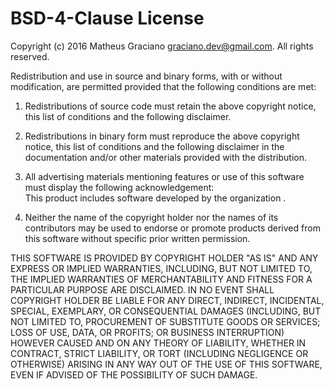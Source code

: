 BSD-4-Clause License
====================

Copyright (c)  2016 Matheus Graciano <graciano.dev@gmail.com>. All rights reserved. 

Redistribution and use in source and binary forms, with or without modification, are permitted provided that the following conditions are met: 

1. Redistributions of source code must retain the above copyright notice, this list of conditions and the following disclaimer. 

2. Redistributions in binary form must reproduce the above copyright notice, this list of conditions and the following disclaimer in the documentation and/or other materials provided with the distribution. 

3. All advertising materials mentioning features or use of this software must display the following acknowledgement:  
This product includes software developed by the organization . 

4. Neither the name of  the copyright holder nor the names of its contributors may be used to endorse or promote products derived from this software without specific prior written permission.

THIS SOFTWARE IS PROVIDED BY  COPYRIGHT HOLDER "AS IS" AND ANY EXPRESS OR IMPLIED WARRANTIES, INCLUDING, BUT NOT LIMITED TO, THE IMPLIED WARRANTIES OF MERCHANTABILITY AND FITNESS FOR A PARTICULAR PURPOSE ARE DISCLAIMED. IN NO EVENT SHALL  COPYRIGHT HOLDER BE LIABLE FOR ANY DIRECT, INDIRECT, INCIDENTAL, SPECIAL, EXEMPLARY, OR CONSEQUENTIAL DAMAGES (INCLUDING, BUT NOT LIMITED TO, PROCUREMENT OF SUBSTITUTE GOODS OR SERVICES; LOSS OF USE, DATA, OR PROFITS; OR BUSINESS INTERRUPTION) HOWEVER CAUSED AND ON ANY THEORY OF LIABILITY, WHETHER IN CONTRACT, STRICT LIABILITY, OR TORT (INCLUDING NEGLIGENCE OR OTHERWISE) ARISING IN ANY WAY OUT OF THE USE OF THIS SOFTWARE, EVEN IF ADVISED OF THE POSSIBILITY OF SUCH DAMAGE.